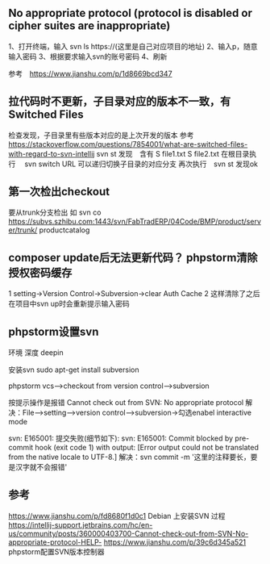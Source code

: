 
## No appropriate protocol (protocol is disabled or cipher suites are inappropriate)
1、打开终端，输入 svn ls https://(这里是自己对应项目的地址)
2、输入p，随意输入密码
3、根据要求输入svn的账号密码
4、刷新

参考　https://www.jianshu.com/p/1d8669bcd347
## 拉代码时不更新，子目录对应的版本不一致，有Switched Files
检查发现，子目录里有些版本对应的是上次开发的版本
参考　https://stackoverflow.com/questions/7854001/what-are-switched-files-with-regard-to-svn-intellij
svn st 发现　含有
    S  file1.txt
    S  file2.txt
在根目录执行
　svn switch URL
可以递归切换子目录的对应分支
再次执行　svn st 发现ok
## 第一次检出checkout
要从trunk分支检出 
如
svn co https://subvs.szhibu.com:1443/svn/FabTradERP/04Code/BMP/product/server/trunk/ productcatalog

## composer update后无法更新代码？ phpstorm清除授权密码缓存
1 setting->Version Control->Subversion->clear Auth Cache
2 这样清除了之后在项目中svn up时会重新提示输入密码
## phpstorm设置svn
环境
深度 deepin

安装svn
sudo apt-get install subversion

phpstorm vcs-->checkout from version control-->subversion

按提示操作是报错
Cannot check out from SVN: No appropriate protocol
解决：File-->setting-->version control-->subversion->勾选enabel interactive mode


svn: E165001: 提交失败(细节如下): 
svn: E165001: Commit blocked by pre-commit hook (exit code 1) with output:
[Error output could not be translated from the native locale to UTF-8.]
解决：svn commit -m '这里的注释要长，要是汉字就不会报错'

## 参考
https://www.jianshu.com/p/fd8680f1d0c1 Debian 上安装SVN 过程
https://intellij-support.jetbrains.com/hc/en-us/community/posts/360000403700-Cannot-check-out-from-SVN-No-appropriate-protocol-HELP-
https://www.jianshu.com/p/39c6d345a521 phpstorm配置SVN版本控制器

